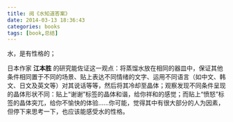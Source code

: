 ```yaml
---
title: 阅《水知道答案》
date: 2014-03-13 18:36:43
categories: books
tags: [book,总结]
---
```

水，是有性格的；

日本作家 **江本胜** 的研究能佐证这一观点：将蒸馏水放在相同的器皿中，保证其他条件相同置于不同的场景、贴上表达不同情绪的文字、运用不同语言（如中文、韩文、日文及英文等）对其说话等等，然后将其冷却至晶体；观察发现不同条件呈现的晶体形状不同：贴上“谢谢”标签的晶体和谐，给你祥和的感觉；而贴上“愤怒”标签的晶体突兀，给你不愉快的体验......你可能，觉得其中有很大部分的人为因素，但停下来思考一下，也应该能感受水的性格。